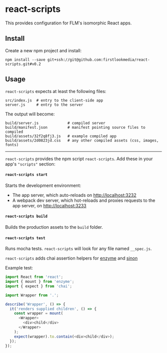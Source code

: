 # react-scripts

This provides configuration for FLM's isomorphic React apps.

## Install

Create a new npm project and install:

`npm install --save git+ssh://git@github.com:firstlookmedia/react-scripts.git#v0.2`

## Usage

`react-scripts` expects at least the following files:

```
src/index.js  # entry to the client-side app
server.js     # entry to the server
```

The output will become:

```
build/server.js             # compiled server
build/manifest.json         # manifest pointing source files to compiled
build/assets/32f2q8fj3.js   # example compiled app
build/assets/2d0823jd.css   # any other compiled assets (css, images, fonts)
```

---

`react-scripts` provides the npm script `react-scripts`. Add these in your app's `"scripts"` section:

#### `react-scripts start`

Starts the development environment:

- The app server, which auto-reloads on [http://localhost:3232](http://localhost:3232)
- A webpack dev server, which hot-reloads and proxies requests to the app server,
  on [http://localhost:3233](http://localhost:3233)

#### `react-scripts build`

Builds the production assets to the `build` folder.

#### `react-scripts test`

Runs mocha tests. `react-scripts` will look for any file named `__spec.js`.

`react-scripts` adds chai assertion helpers for
[enzyme](https://github.com/producthunt/chai-enzyme)
and [sinon](https://github.com/domenic/sinon-chai)

Example test:

``` javascript
import React from 'react';
import { mount } from 'enzyme';
import { expect } from 'chai';

import Wrapper from '.';

describe('Wrapper', () => {
  it('renders supplied children', () => {
    const wrapper = mount(
      <Wrapper>
        <div>child</div>
      </Wrapper>
    );
    expect(wrapper).to.contain(<div>child</div>);
  });
});
```

